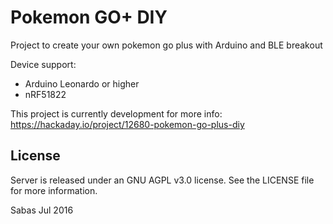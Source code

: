 # Pokemon GO+ DIY

Project to create your own pokemon go plus
with Arduino and BLE breakout

Device support:
- Arduino Leonardo or higher
- nRF51822



This project is currently development for more info: https://hackaday.io/project/12680-pokemon-go-plus-diy

## License

Server is released under an GNU AGPL v3.0 license. See the LICENSE file for more information.

Sabas
Jul 2016
